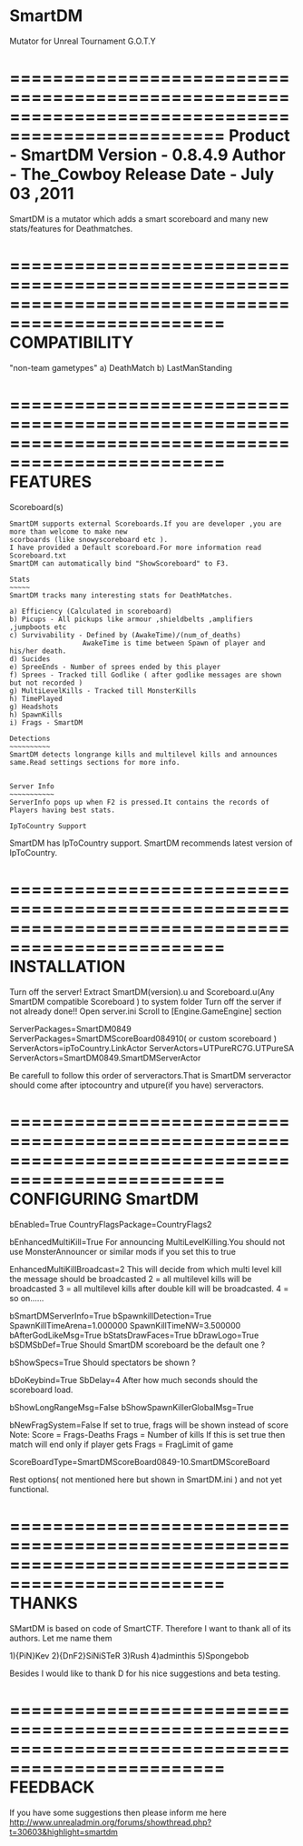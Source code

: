 SmartDM
=======

Mutator for Unreal Tournament G.O.T.Y

==================================================================================================
Product - SmartDM 
Version - 0.8.4.9
Author  - The_Cowboy
Release Date - July 03 ,2011
==================================================================================================

SmartDM is a mutator which adds a smart scoreboard and many new stats/features for Deathmatches.


==================================================================================================
COMPATIBILITY
==================================================================================================

"non-team gametypes"
a) DeathMatch 
b) LastManStanding  


==================================================================================================
FEATURES
==================================================================================================

Scoreboard(s)
~~~~~~~~~~~~~
SmartDM supports external Scoreboards.If you are developer ,you are more than welcome to make new
scorboards (like snowyscoreboard etc ).
I have provided a Default scoreboard.For more information read Scoreboard.txt
SmartDM can automatically bind "ShowScoreboard" to F3.

Stats
~~~~~
SmartDM tracks many interesting stats for DeathMatches.

a) Efficiency (Calculated in scoreboard)
b) Picups - All pickups like armour ,shieldbelts ,amplifiers ,jumpboots etc
c) Survivability - Defined by (AwakeTime)/(num_of_deaths)
                  AwakeTime is time between Spawn of player and his/her death.
d) Sucides
e) SpreeEnds - Number of sprees ended by this player
f) Sprees - Tracked till Godlike ( after godlike messages are shown but not recorded )
g) MultiLevelKills - Tracked till MonsterKills       
h) TimePlayed
g) Headshots
h) SpawnKills
i) Frags - SmartDM 

Detections
~~~~~~~~~~
SmartDM detects longrange kills and multilevel kills and announces same.Read settings sections for more info.


Server Info
~~~~~~~~~~~
ServerInfo pops up when F2 is pressed.It contains the records of Players having best stats.

IpToCountry Support
~~~~~~~~~~~~~~~~~~~
SmartDM has IpToCountry support.
SmartDM recommends latest version of IpToCountry.



==================================================================================================
INSTALLATION
==================================================================================================

Turn off the server!
Extract SmartDM(version).u and Scoreboard.u(Any SmartDM compatible Scoreboard ) to system folder
Turn off the server if not already done!!
Open server.ini 
Scroll to [Engine.GameEngine] section

ServerPackages=SmartDM0849
ServerPackages=SmartDMScoreBoard084910( or custom scoreboard )
ServerActors=ipToCountry.LinkActor
ServerActors=UTPureRC7G.UTPureSA
ServerActors=SmartDM0849.SmartDMServerActor

Be carefull to follow this order of serveractors.That is SmartDM serveractor should come after 
iptocountry and utpure(if you have) serveractors.



==================================================================================================
CONFIGURING SmartDM
==================================================================================================

bEnabled=True
CountryFlagsPackage=CountryFlags2

bEnhancedMultiKill=True
For announcing MultiLevelKilling.You should not use MonsterAnnouncer or similar mods 
if you set this to true 

EnhancedMultiKillBroadcast=2
This will decide from which multi level kill the message should be broadcasted
2 = all multilevel kills will be broadcasted
3 = all multilevel kills after double kill will be broadcasted.
4 = so on...... 

bSmartDMServerInfo=True
bSpawnkillDetection=True
SpawnKillTimeArena=1.000000
SpawnKillTimeNW=3.500000
bAfterGodLikeMsg=True
bStatsDrawFaces=True
bDrawLogo=True
bSDMSbDef=True
Should SmartDM scoreboard be the default one ?

bShowSpecs=True
Should spectators be shown ?

bDoKeybind=True
SbDelay=4
After how much seconds should the scoreboard load.

bShowLongRangeMsg=False
bShowSpawnKillerGlobalMsg=True

bNewFragSystem=False
If set to true, frags will be shown instead of score
Note:
Score = Frags-Deaths
Frags = Number of kills
If this is set true then match will end only if player gets Frags = FragLimit of game
 
ScoreBoardType=SmartDMScoreBoard0849-10.SmartDMScoreBoard  
 
 
Rest options( not mentioned here but shown in SmartDM.ini ) and not yet functional.




==================================================================================================
THANKS
==================================================================================================

SMartDM is based on code of SmartCTF. Therefore I want to thank all of its authors. Let me name them

1){PiN}Kev
2){DnF2}SiNiSTeR 
3)Rush
4)adminthis
5)Spongebob

Besides I would like to thank D for his nice suggestions and beta testing.  



==================================================================================================
FEEDBACK
==================================================================================================

If you have some suggestions then please inform me here
http://www.unrealadmin.org/forums/showthread.php?t=30603&highlight=smartdm


 
